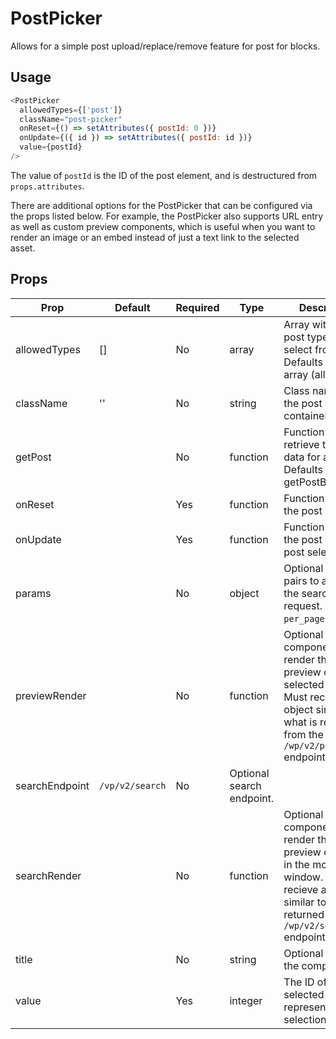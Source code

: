 # PostPicker

Allows for a simple post upload/replace/remove feature for post for blocks.

## Usage

``` js
<PostPicker
  allowedTypes={['post']}
  className="post-picker"
  onReset={() => setAttributes({ postId: 0 })}
  onUpdate={({ id }) => setAttributes({ postId: id })}
  value={postId}
/>
```

The value of `postId` is the ID of the post element, and is destructured from
`props.attributes`.

There are additional options for the PostPicker that can be configured via the
props listed below. For example, the PostPicker also supports URL entry as well
as custom preview components, which is useful when you want to render an image
or an embed instead of just a text link to the selected asset.

## Props

| Prop           | Default        | Required | Type     | Description                                                                                                     |
|----------------|----------------|----------|----------|-----------------------------------------------------------------------------------------------------------------|
| allowedTypes   | []             | No       | array    | Array with the post types to select from. Defaults to empty array (all types). |
| className      | ''             | No       | string   | Class name for the post picker container.                                                                      |
| getPost        |                | No       | function | Function to retrieve the post data for a post ID. Defaults to using getPostById. |
| onReset        |                | Yes      | function | Function to reset the post ID to 0.                          |
| onUpdate       |                | Yes      | function | Function to set the post ID on post selection.                                               |
| params         |                | No       | object   | Optional key value pairs to append to the search request. Ex: `{ per_page: 20 }`.                     |
| previewRender  |                | No       | function | Optional component to render the preview of the selected post. Must recieve an object similar to what is returned from the `/wp/v2/posts/<ID>` endpoint. |
| searchEndpoint | `/vp/v2/search` | No | Optional search endpoint. |
| searchRender   |                | No       | function | Optional component to render the preview of posts in the modal window. Must recieve an object similar to what is returned from the `/wp/v2/search` endpoint. |
| title          |                | No       | string   | Optional title for the component. |
| value          |                | Yes      | integer  | The ID of the selected post. 0 represents no selection.                                                   |
